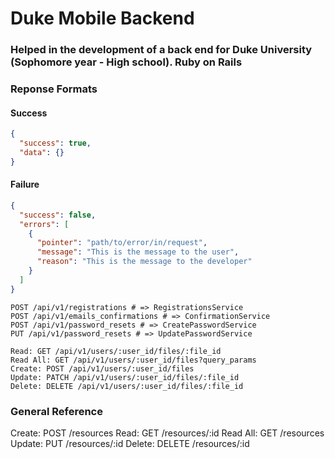 # Duke Mobile Backend

### Helped in the development of a back end for Duke University (Sophomore year - High school). Ruby on Rails

### Reponse Formats

#### Success

```json
{
  "success": true,
  "data": {}
}
```

#### Failure

```json
{
  "success": false,
  "errors": [
    {
      "pointer": "path/to/error/in/request",
      "message": "This is the message to the user",
      "reason": "This is the message to the developer"
    }
  ]
}
```

    POST /api/v1/registrations # => RegistrationsService
    POST /api/v1/emails_confirmations # => ConfirmationService
    POST /api/v1/password_resets # => CreatePasswordService
    PUT /api/v1/password_resets # => UpdatePasswordService

    Read: GET /api/v1/users/:user_id/files/:file_id
    Read All: GET /api/v1/users/:user_id/files?query_params
    Create: POST /api/v1/users/:user_id/files
    Update: PATCH /api/v1/users/:user_id/files/:file_id
    Delete: DELETE /api/v1/users/:user_id/files/:file_id

### General Reference

Create: POST /resources
Read: GET /resources/:id
Read All: GET /resources
Update: PUT /resources/:id
Delete: DELETE /resources/:id
